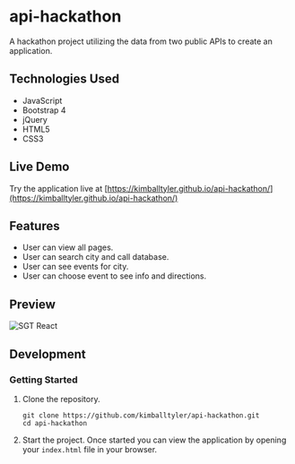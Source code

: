 # api-hackathon
A hackathon project utilizing the data from two public APIs to create an application.

## Technologies Used

- JavaScript
- Bootstrap 4
- jQuery
- HTML5
- CSS3

## Live Demo

Try the application live at [https://kimballtyler.github.io/api-hackathon/](https://kimballtyler.github.io/api-hackathon/)

## Features

- User can view all pages.
- User can search city and call database.
- User can see events for city.
- User can choose event to see info and directions.

## Preview

![SGT React](assets/sgt_react.gif)

## Development

### Getting Started

1. Clone the repository.

    ```shell
    git clone https://github.com/kimballtyler/api-hackathon.git
    cd api-hackathon
    ```

1. Start the project. Once started you can view the application by opening your `index.html` file in your browser.
